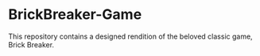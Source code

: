 # BrickBreaker-Game
This repository contains a designed rendition of the beloved classic game, Brick Breaker.
